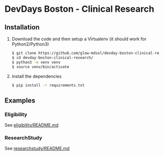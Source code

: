 # DevDays Boston - Clinical Research

## Installation
1. Download the code and then setup a Virtualenv (it should work for Python2/Python3)
    ```bash
    $ git clone https://github.com/glow-mdsol/devday-boston-clinical-research/
    $ cd devday-boston-clinical-research/
    $ python3 -m venv venv
    $ source venv/bin/activate
    ```
2.  Install the dependencies
    ```bash
    $ pip install -r requirements.txt
    ``` 


## Examples

### Eligibility
See [eligibility/README.md](examples/eligibility/README.md)

### ResearchStudy
See [researchstudy/README.md](examples/resesearchstudy/README.md)
